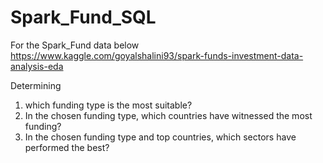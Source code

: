 # Spark_Fund_SQL


For the Spark_Fund data below  
https://www.kaggle.com/goyalshalini93/spark-funds-investment-data-analysis-eda

Determining
1. which funding type is the most suitable?
2. In the chosen funding type, which countries have witnessed the most funding?
3. In the chosen funding type and top countries, which sectors have performed the best?
